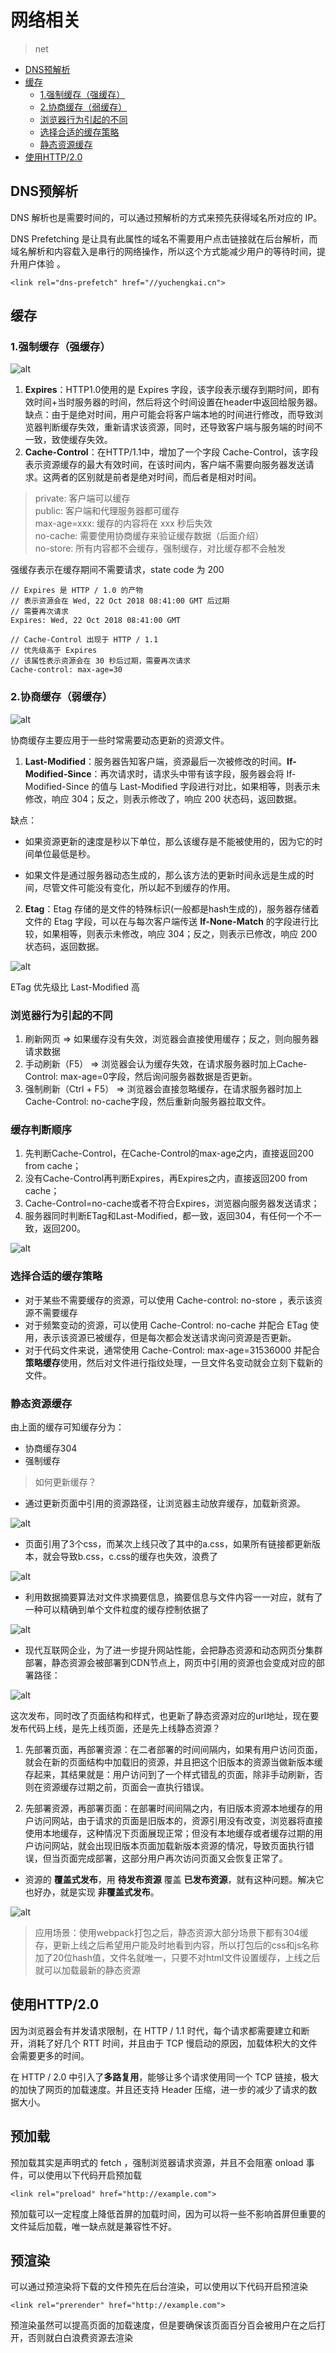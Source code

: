 # 网络相关
> net
* [DNS预解析](#DNS预解析)
* [缓存](#缓存)
  * [1.强制缓存（强缓存）](#1.强制缓存（强缓存）)
  * [2.协商缓存（弱缓存）](#2.协商缓存（弱缓存）)
  * [浏览器行为引起的不同](#浏览器行为引起的不同)
  * [选择合适的缓存策略](#选择合适的缓存策略)
  * [静态资源缓存](#静态资源缓存)
* [使用HTTP/2.0](#使用HTTP/2.0)


## DNS预解析
DNS 解析也是需要时间的，可以通过预解析的方式来预先获得域名所对应的 IP。

DNS Prefetching 是让具有此属性的域名不需要用户点击链接就在后台解析，而域名解析和内容载入是串行的网络操作，所以这个方式能减少用户的等待时间，提升用户体验 。
```
<link rel="dns-prefetch" href="//yuchengkai.cn">
```

## 缓存
### 1.强制缓存（强缓存）
![alt](./imgs/net-1.png)

1. **Expires**：HTTP1.0使用的是 Expires 字段，该字段表示缓存到期时间，即有效时间+当时服务器的时间，然后将这个时间设置在header中返回给服务器。缺点：由于是绝对时间，用户可能会将客户端本地的时间进行修改，而导致浏览器判断缓存失效，重新请求该资源，同时，还导致客户端与服务端的时间不一致，致使缓存失效。
2. **Cache-Control**：在HTTP/1.1中，增加了一个字段 Cache-Control，该字段表示资源缓存的最大有效时间，在该时间内，客户端不需要向服务器发送请求。这两者的区别就是前者是绝对时间，而后者是相对时间。

> private: 客户端可以缓存  
> public: 客户端和代理服务器都可缓存  
> max-age=xxx: 缓存的内容将在 xxx 秒后失效  
> no-cache: 需要使用协商缓存来验证缓存数据（后面介绍）  
> no-store: 所有内容都不会缓存，强制缓存，对比缓存都不会触发

强缓存表示在缓存期间不需要请求，state code 为 200
```
// Expires 是 HTTP / 1.0 的产物
// 表示资源会在 Wed, 22 Oct 2018 08:41:00 GMT 后过期
// 需要再次请求
Expires: Wed, 22 Oct 2018 08:41:00 GMT

// Cache-Control 出现于 HTTP / 1.1
// 优先级高于 Expires 
// 该属性表示资源会在 30 秒后过期，需要再次请求
Cache-control: max-age=30
```

### 2.协商缓存（弱缓存）
![alt](./imgs/net-2.png)

协商缓存主要应用于一些时常需要动态更新的资源文件。

1. **Last-Modified**：服务器告知客户端，资源最后一次被修改的时间。**If-Modified-Since**：再次请求时，请求头中带有该字段，服务器会将 If-Modified-Since 的值与 Last-Modified 字段进行对比，如果相等，则表示未修改，响应 304；反之，则表示修改了，响应 200 状态码，返回数据。

缺点：

* 如果资源更新的速度是秒以下单位，那么该缓存是不能被使用的，因为它的时间单位最低是秒。

* 如果文件是通过服务器动态生成的，那么该方法的更新时间永远是生成的时间，尽管文件可能没有变化，所以起不到缓存的作用。

2. **Etag**：Etag 存储的是文件的特殊标识(一般都是hash生成的)，服务器存储着文件的 Etag 字段，可以在与每次客户端传送 **If-None-Match** 的字段进行比较，如果相等，则表示未修改，响应 304；反之，则表示已修改，响应 200 状态码，返回数据。

![alt](./imgs/net-3.png)

ETag 优先级比 Last-Modified 高
### 浏览器行为引起的不同
1. 刷新网页 => 如果缓存没有失效，浏览器会直接使用缓存；反之，则向服务器请求数据
2. 手动刷新（F5） => 浏览器会认为缓存失效，在请求服务器时加上Cache-Control: max-age=0字段，然后询问服务器数据是否更新。
3. 强制刷新（Ctrl + F5） => 浏览器会直接忽略缓存，在请求服务器时加上Cache-Control: no-cache字段，然后重新向服务器拉取文件。

### 缓存判断顺序
1. 先判断Cache-Control，在Cache-Control的max-age之内，直接返回200 from cache；
2. 没有Cache-Control再判断Expires，再Expires之内，直接返回200 from cache；
3. Cache-Control=no-cache或者不符合Expires，浏览器向服务器发送请求；
4. 服务器同时判断ETag和Last-Modified，都一致，返回304，有任何一个不一致，返回200。

![alt](./imgs/net-9.png)

### 选择合适的缓存策略
* 对于某些不需要缓存的资源，可以使用 Cache-control: no-store ，表示该资源不需要缓存
* 对于频繁变动的资源，可以使用 Cache-Control: no-cache 并配合 ETag 使用，表示该资源已被缓存，但是每次都会发送请求询问资源是否更新。
* 对于代码文件来说，通常使用 Cache-Control: max-age=31536000 并配合**策略缓存**使用，然后对文件进行指纹处理，一旦文件名变动就会立刻下载新的文件。

### 静态资源缓存
由上面的缓存可知缓存分为：

* 协商缓存304
* 强制缓存
> 如何更新缓存？

* 通过更新页面中引用的资源路径，让浏览器主动放弃缓存，加载新资源。

![alt](./imgs/net-4.png)

* 页面引用了3个css，而某次上线只改了其中的a.css，如果所有链接都更新版本，就会导致b.css，c.css的缓存也失效，浪费了

![alt](./imgs/net-5.png)

* 利用数据摘要算法对文件求摘要信息，摘要信息与文件内容一一对应，就有了一种可以精确到单个文件粒度的缓存控制依据了

![alt](./imgs/net-6.png)

* 现代互联网企业，为了进一步提升网站性能，会把静态资源和动态网页分集群部署，静态资源会被部署到CDN节点上，网页中引用的资源也会变成对应的部署路径：

![alt](./imgs/net-7.png)

这次发布，同时改了页面结构和样式，也更新了静态资源对应的url地址，现在要发布代码上线，是先上线页面，还是先上线静态资源？


1. 先部署页面，再部署资源：在二者部署的时间间隔内，如果有用户访问页面，就会在新的页面结构中加载旧的资源，并且把这个旧版本的资源当做新版本缓存起来，其结果就是：用户访问到了一个样式错乱的页面，除非手动刷新，否则在资源缓存过期之前，页面会一直执行错误。

2. 先部署资源，再部署页面：在部署时间间隔之内，有旧版本资源本地缓存的用户访问网站，由于请求的页面是旧版本的，资源引用没有改变，浏览器将直接使用本地缓存，这种情况下页面展现正常；但没有本地缓存或者缓存过期的用户访问网站，就会出现旧版本页面加载新版本资源的情况，导致页面执行错误，但当页面完成部署，这部分用户再次访问页面又会恢复正常了。

* 资源的 **覆盖式发布**，用 **待发布资源** 覆盖 **已发布资源**，就有这种问题。解决它也好办，就是实现 **非覆盖式发布**。

![alt](./imgs/net-8.png)

> 应用场景：使用webpack打包之后，静态资源大部分场景下都有304缓存，更新上线之后希望用户能及时地看到内容，所以打包后的css和js名称加了20位hash值，文件名就唯一，只要不对html文件设置缓存，上线之后就可以加载最新的静态资源

## 使用HTTP/2.0
因为浏览器会有并发请求限制，在 HTTP / 1.1 时代，每个请求都需要建立和断开，消耗了好几个 RTT 时间，并且由于 TCP 慢启动的原因，加载体积大的文件会需要更多的时间。

在 HTTP / 2.0 中引入了**多路复用**，能够让多个请求使用同一个 TCP 链接，极大的加快了网页的加载速度。并且还支持 Header 压缩，进一步的减少了请求的数据大小。

## 预加载
预加载其实是声明式的 fetch ，强制浏览器请求资源，并且不会阻塞 onload 事件，可以使用以下代码开启预加载
```
<link rel="preload" href="http://example.com">
```
预加载可以一定程度上降低首屏的加载时间，因为可以将一些不影响首屏但重要的文件延后加载，唯一缺点就是兼容性不好。

## 预渲染
可以通过预渲染将下载的文件预先在后台渲染，可以使用以下代码开启预渲染
```
<link rel="prerender" href="http://example.com"> 
```
预渲染虽然可以提高页面的加载速度，但是要确保该页面百分百会被用户在之后打开，否则就白白浪费资源去渲染



